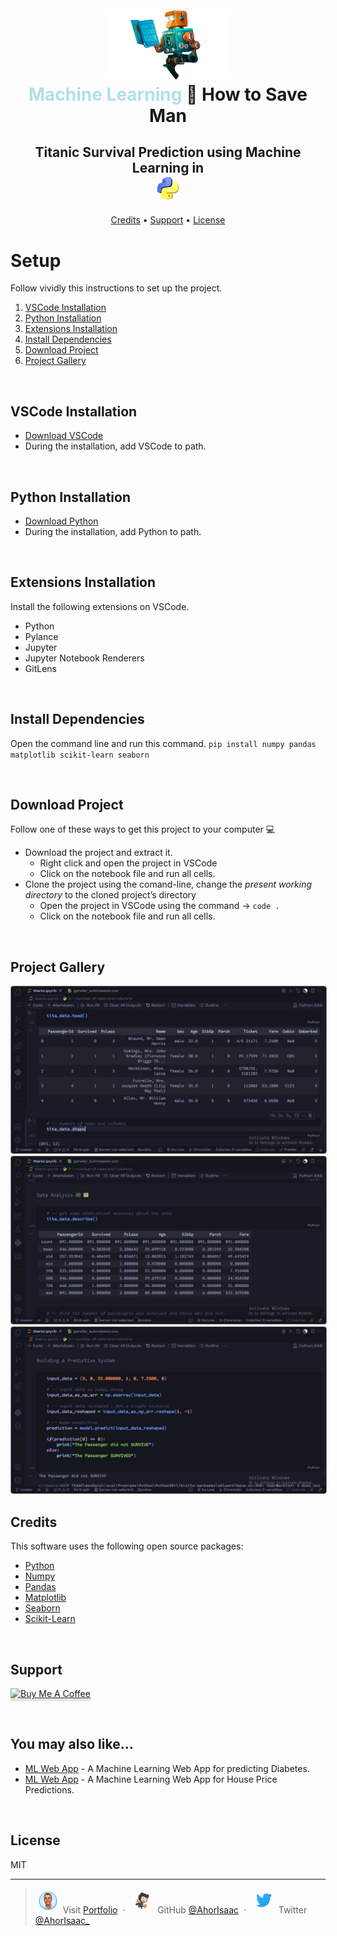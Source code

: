 <h1 align="center">
  <br>
  <a href="http://www.amitmerchant.com/electron-markdownify"><img src="./images/icon.png" alt="how-to-save-man" width="200"></a>
  <br>
  <span style="color: powderblue;">Machine Learning</span> 🔀 How to Save Man
  <br>
</h1>


<h2 align="center"> Titanic Survival Prediction using Machine Learning in 
    <br />
    <img src="./images/python-logo.png" alt="python" width="40" height="40" />
</h2>

<p align="center">
  <a href="#credits">Credits</a> •
  <a href="#support">Support</a> •
  <a href="#license">License</a>
</p>

# Setup

Follow vividly this instructions to set up  the project.

1. [VSCode Installation](#vscode-installation)
1. [Python Installation](#python-installation)
1. [Extensions Installation](#extensions-installation)
1. [Install Dependencies](#install-dependencies)
1. [Download Project](#download-project)
1. [Project Gallery](#project-gallery)

<br />

## VSCode Installation

- [Download VSCode](https://code.visualstudio.com/download)
- During the installation, add VSCode to path.

<br />

## Python Installation

- [Download Python](https://www.python.org/downloads/)
- During the installation, add Python to path.

<br />

## Extensions Installation

Install the following extensions on VSCode.

- Python
- Pylance
- Jupyter
- Jupyter Notebook Renderers
- GitLens

<br />

## Install Dependencies

Open the command line and run this command.
`pip install numpy pandas matplotlib scikit-learn seaborn`

<br />

## Download Project

Follow one of these ways to get this project to your computer 💻

- Download the project and extract it.
    - Right click and open the project in VSCode
    - Click on the notebook file and run all cells.
- Clone the project using the comand-line, change the _present working directory_ to the cloned project’s directory
    - Open  the project in  VSCode using the command → `code .`
    - Click on the notebook file and run all cells.


<br />

## Project Gallery

<img src="./images/img-3.jpg" alt="project img" style="border-radius: 4px; box-shadow: 0 0 2px 4px rgba(255, 255, 255, 0.1); border: 1px solid rgba(0, 0, 0, 0.5);" />

<br />

<img src="./images/img-2.jpg" alt="project img" style="border-radius: 4px; box-shadow: 0 0 2px 4px rgba(255, 255, 255, 0.1); border: 1px solid rgba(0, 0, 0, 0.5);" />

<br />

<img src="./images/img-1.jpg" alt="project img" style="border-radius: 4px; box-shadow: 0 0 2px 4px rgba(255, 255, 255, 0.1); border: 1px solid rgba(0, 0, 0, 0.5);" />

<br />


## Credits

This software uses the following open source packages:

- [Python](https://www.python.org/)
- [Numpy](https://numpy.org/)
- [Pandas](https://pandas.pydata.org/)
- [Matplotlib](https://matplotlib.org/)
- [Seaborn](https://seaborn.pydata.org/)
- [Scikit-Learn](https://scikit-learn.org/)

<br />

## Support

<a href="https://www.buymeacoffee.com/ahorisaac" target="_blank"><img src="https://www.buymeacoffee.com/assets/img/custom_images/purple_img.png" alt="Buy Me A Coffee" style="height: 41px !important;width: 174px !important;box-shadow: 0px 3px 2px 0px rgba(190, 190, 190, 0.5) !important;-webkit-box-shadow: 0px 3px 2px 0px rgba(190, 190, 190, 0.5) !important;" ></a>

<br />



## You may also like...

- [ML Web App](https://github.com/AhorIsaac/ml-diabetes-pred) - A Machine Learning Web App for predicting Diabetes.
- [ML Web App](https://github.com/AhorIsaac/ml-house-price-pred) - A Machine Learning Web App for House Price Predictions. 


<br />

## License

MIT

---

> <img src="./images/hrc.png" alt="icon" width="30" height="30" style="border-radius: 15px; border: 1px solid white; margin: 4px;" /> Visit [Portfolio](https://his-royal-codeness.netlify.app) &nbsp;&middot;&nbsp;
> <img src="./images/github.png" alt="icon" width="30" height="30" style="border-radius: 15px; border: 1px solid white; margin: 4px;" /> GitHub [@AhorIsaac](https://github.com/AhorIsaac) &nbsp;&middot;&nbsp;
> <img src="./images/twitter.png" alt="icon" width="30" height="30" style="border-radius: 15px; border: 1px solid white; margin: 4px;" /> Twitter [@AhorIsaac_](https://twitter.com/AhorIsaac_)
